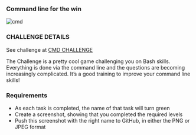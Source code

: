 ### Command line for the win

<img src="https://cmdchallenge.com/img/cmdchallenge-round.png" alt="cmd">

### CHALLENGE DETAILS

See challenge at <a href="https://alx-intranet.hbtn.io/rltoken/a83_NOBEtXgFr1Yqej0HYA">CMD CHALLENGE</a>

The Challenge is a pretty cool game challenging you on Bash skills. Everything is done via the command line and the questions are becoming increasingly complicated. It’s a good training to improve your command line skills!

### Requirements
* As each task is completed, the name of that task will turn green
* Create a screenshot, showing that you completed the required levels
* Push this screenshot with the right name to GitHub, in either the PNG or JPEG format
